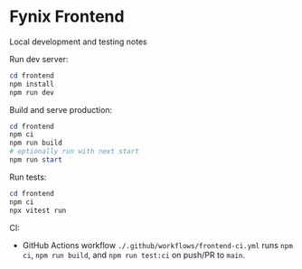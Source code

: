 # Fynix Frontend

Local development and testing notes

Run dev server:

```powershell
cd frontend
npm install
npm run dev
```

Build and serve production:

```powershell
cd frontend
npm ci
npm run build
# optionally run with next start
npm run start
```

Run tests:

```powershell
cd frontend
npm ci
npx vitest run
```

CI:
- GitHub Actions workflow `./.github/workflows/frontend-ci.yml` runs `npm ci`, `npm run build`, and `npm run test:ci` on push/PR to `main`.
